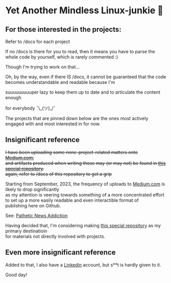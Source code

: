 # Yet Another Mindless Linux-junkie :zany_face:

## For those interested in the projects:

Refer to /docs for each project

If no /docs is there for you to read, then it means you have to parse the whole code by yourself, which is rarely commented :)

Though I'm trying to work on that...

Oh, by the way, even if there IS /docs, it cannot be guaranteed that the code becomes  understandable and readable because I'm

suuuuuuuuuper lazy to keep them up to date and to articulate the content enough

for everybody ¯\\\_(ツ)_/¯

The projects that are pinned down below are the ones most actively engaged with and most interested in for now.


## Insignificant reference

~~I have been uploading some none-project-related matters onto [Medium.com](https://medium.com/@seantywork),\
and artifacts produced when writing those may (or may not) be found in [this special repository](https://github.com/seantywork/seantywork).\
again, refer to /docs of this repository to get a grip~~

Starting from September, 2023, the frequency of uploads to [Medium.com](https://medium.com/@seantywork) is likely to drop significantly\
as my attention is veering towards something of a more concentrated effort to set up a more easily readable and even interactible format of\
publishing here on Github.

See: [Pathetic News Addiction](https://github.com/seantywork/pathetic-news-addction)

Having decided that, I'm considering making [this special repository](https://github.com/seantywork/seantywork) as my primary destinatioin\
for materials not directly involved with projects.


## Even more insignificant reference

Added to that, I also have a [Linkedin](https://www.linkedin.com/in/sean-taehoon-yoon/) account, but s**t is hardly given to it.

Good day!





